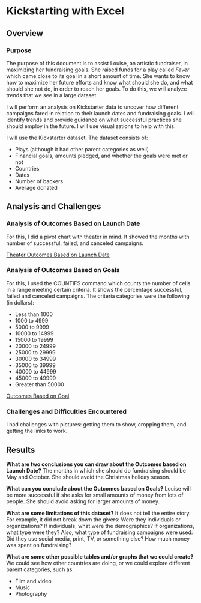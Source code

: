 # Kickstarting with Excel
## Overview
### Purpose
The purpose of this document is to assist Louise, an artistic fundraiser, in maximizing her fundraising goals. She raised funds for a play called _Fever_ which came close to its goal in a short amount of time. She wants to know how to maximize her future efforts and know what should she do, and what should she not do, in order to reach her goals. To do this, we will analyze trends that we see in a large dataset. 

I will perform an analysis on Kickstarter data to uncover how different campaigns fared in relation to their launch dates and fundraising goals. I will identify trends and provide guidance on what successful practices she should employ in the future. I will use visualizations to help with this. 

I will use the Kickstarter dataset. The dataset consists of:
- Plays (although it had other parent categories as well)
- Financial goals, amounts pledged, and whether the goals were met or not
- Countries
- Dates
- Number of backers
- Average donated

## Analysis and Challenges
### Analysis of Outcomes Based on Launch Date
For this, I did a pivot chart with theater in mind. It showed the months with number of successful, failed, and canceled campaigns.

[Theater Outcomes Based on Launch Date](./resources/Theater_Outcomes_vs_Launch.png)

### Analysis of Outcomes Based on Goals
For this, I used the COUNTIFS command which counts the number of cells in a range meeting certain criteria. It shows the percentage successful, failed and canceled campaigns. The criteria categories were the following (in dollars):
- Less than 1000
- 1000 to 4999
- 5000 to 9999
- 10000 to 14999
- 15000 to 19999
- 20000 to 24999
- 25000 to 29999
- 30000 to 34999
- 35000 to 39999
- 40000 to 44999
- 45000 to 49999
- Greater than 50000

[Outcomes Based on Goal](./resources/Outcomes_vs_Goals.png)

### Challenges and Difficulties Encountered
I had challenges with pictures: getting them to show, cropping them, and getting the links to work. 

## Results
**What are two conclusions you can draw about the Outcomes based on Launch Date?**
The months in which she should do fundraising should be May and October. She should avoid the Christmas holiday season.

**What can you conclude about the Outcomes based on Goals?**
Louise will be more successful if she asks for small amounts of money from lots of people. She should avoid asking for larger amounts of money.

**What are some limitations of this dataset?**
It does not tell the entire story. For example, it did not break down the givers: Were they individuals or organizations? If individuals, what were the demographics? If organizations, what type were they? Also, what type of fundraising campaigns were used: Did they use social media, print, TV, or something else? How much money was spent on fundraising?

**What are some other possible tables and/or graphs that we could create?**
We could see how other countries are doing, or we could explore different parent categories, such as:
- Film and video
- Music
- Photography


